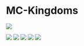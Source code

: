 # MC-Kingdoms
<img src="https://www.bisecthosting.com/images/CF/MCKingdoms/BH_MC_HEADER.webp" title="" alt=" " data-align="center">

[![](https://img.shields.io/discord/920716981303377952?style=for-the-badge&logo=discord&logoColor=0C124C&labelColor=95BD20&color=A6DBF8)](https://discord.gg/JyURxyJFxZ) ![](https://img.shields.io/badge/Rent%20a%20server-A6DBF8?labelColor=95BD20&style=for-the-badge&logo=Codeforces&logoColor=0C124C&color=A6DBF8)
[![](https://img.shields.io/discord/920716981303377952?style=for-the-badge&logo=discord&logoColor=0C124C&labelColor=95BD20&color=A6DBF8)](https://discord.gg/JyURxyJFxZ) ![](https://img.shields.io/badge/Rent%20a%20server-A6DBF8?labelColor=95BD20&style=for-the-badge&logo=Codeforces&logoColor=0C124C&color=A6DBF8) ![](https://img.shields.io/badge/Our%20projects-96DC5F?labelColor=95BD20&style=for-the-badge&logo=curseforge&color=A6DBF8)

